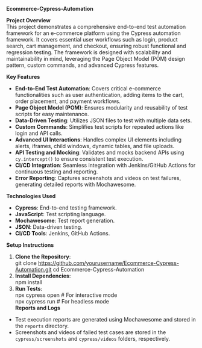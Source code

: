 **Ecommerce-Cypress-Automation**  

**Project Overview**  
This project demonstrates a comprehensive end-to-end test automation framework for an e-commerce platform using the Cypress automation framework. It covers essential user workflows such as login, product search, cart management, and checkout, ensuring robust functional and regression testing. The framework is designed with scalability and maintainability in mind, leveraging the Page Object Model (POM) design pattern, custom commands, and advanced Cypress features.  

**Key Features**  
- **End-to-End Test Automation**: Covers critical e-commerce functionalities such as user authentication, adding items to the cart, order placement, and payment workflows.  
- **Page Object Model (POM)**: Ensures modularity and reusability of test scripts for easy maintenance.  
- **Data-Driven Testing**: Utilizes JSON files to test with multiple data sets.  
- **Custom Commands**: Simplifies test scripts for repeated actions like login and API calls.  
- **Advanced UI Interactions**: Handles complex UI elements including alerts, iframes, child windows, dynamic tables, and file uploads.  
- **API Testing and Mocking**: Validates and mocks backend APIs using `cy.intercept()` to ensure consistent test execution.  
- **CI/CD Integration**: Seamless integration with Jenkins/GitHub Actions for continuous testing and reporting.  
- **Error Reporting**: Captures screenshots and videos on test failures, generating detailed reports with Mochawesome.  

**Technologies Used**  
- **Cypress**: End-to-end testing framework.  
- **JavaScript**: Test scripting language.  
- **Mochawesome**: Test report generation.  
- **JSON**: Data-driven testing.  
- **CI/CD Tools**: Jenkins, GitHub Actions.  

**Setup Instructions**
1. **Clone the Repository**:  
   git clone https://github.com/yourusername/Ecommerce-Cypress-Automation.git
   cd Ecommerce-Cypress-Automation
2. **Install Dependencies**:  
   npm install 
3. **Run Tests**:  
   npx cypress open   # For interactive mode  
   npx cypress run    # For headless mode  
**Reports and Logs**  
- Test execution reports are generated using Mochawesome and stored in the `reports` directory.  
- Screenshots and videos of failed test cases are stored in the `cypress/screenshots` and `cypress/videos` folders, respectively.  
